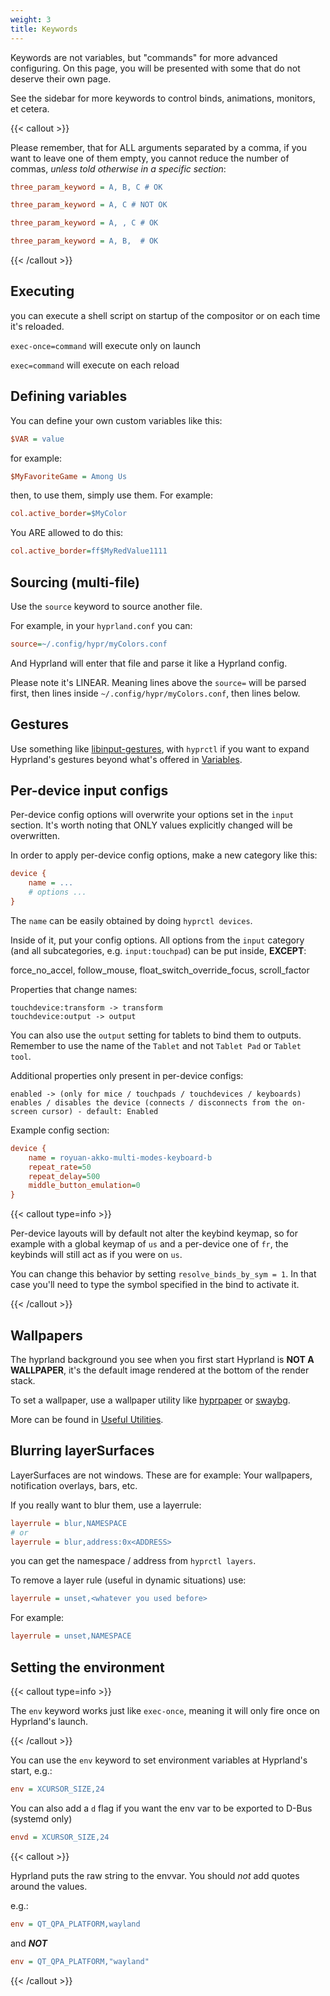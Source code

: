 ```yaml
---
weight: 3
title: Keywords
---
```


Keywords are not variables, but "commands" for more advanced configuring. On
this page, you will be presented with some that do not deserve their own page.

See the sidebar for more keywords to control binds, animations, monitors, et
cetera.

{{< callout >}}

Please remember, that for ALL arguments separated by a comma, if you want to
leave one of them empty, you cannot reduce the number of commas, _unless told
otherwise in a specific section_:

```ini
three_param_keyword = A, B, C # OK

three_param_keyword = A, C # NOT OK

three_param_keyword = A, , C # OK

three_param_keyword = A, B,  # OK
```

{{< /callout >}}

## Executing

you can execute a shell script on startup of the compositor or on each time it's
reloaded.

`exec-once=command` will execute only on launch

`exec=command` will execute on each reload

## Defining variables

You can define your own custom variables like this:

```ini
$VAR = value
```

for example:

```ini
$MyFavoriteGame = Among Us
```

then, to use them, simply use them. For example:

```ini
col.active_border=$MyColor
```

You ARE allowed to do this:

```ini
col.active_border=ff$MyRedValue1111
```

## Sourcing (multi-file)

Use the `source` keyword to source another file.

For example, in your `hyprland.conf` you can:

```ini
source=~/.config/hypr/myColors.conf
```

And Hyprland will enter that file and parse it like a Hyprland config.

Please note it's LINEAR. Meaning lines above the `source=` will be parsed first,
then lines inside `~/.config/hypr/myColors.conf`, then lines below.

## Gestures

Use something like
[libinput-gestures](https://github.com/bulletmark/libinput-gestures), with
`hyprctl` if you want to expand Hyprland's gestures beyond what's offered in
[Variables](../Variables).

## Per-device input configs

Per-device config options will overwrite your options set in the `input`
section. It's worth noting that ONLY values explicitly changed will be
overwritten.

In order to apply per-device config options, make a new category like this:

```ini
device {
    name = ...
    # options ...
}
```

The `name` can be easily obtained by doing `hyprctl devices`.

Inside of it, put your config options. All options from the `input` category
(and all subcategories, e.g. `input:touchpad`) can be put inside, **EXCEPT**:

force_no_accel, follow_mouse, float_switch_override_focus, scroll_factor

Properties that change names:

```plain
touchdevice:transform -> transform
touchdevice:output -> output
```

You can also use the `output` setting for tablets to bind them to outputs.
Remember to use the name of the `Tablet` and not `Tablet Pad` or `Tablet tool`.

Additional properties only present in per-device configs:

```plain
enabled -> (only for mice / touchpads / touchdevices / keyboards) enables / disables the device (connects / disconnects from the on-screen cursor) - default: Enabled
```

Example config section:

```ini
device {
    name = royuan-akko-multi-modes-keyboard-b
    repeat_rate=50
    repeat_delay=500
    middle_button_emulation=0
}
```

{{< callout type=info >}}

Per-device layouts will by default not alter the keybind keymap, so for example with a global keymap of `us`
and a per-device one of `fr`, the keybinds will still act as if you were on `us`.

You can change this behavior by setting `resolve_binds_by_sym = 1`.
In that case you'll need to type the symbol specified in the bind to activate it.

{{< /callout >}}

## Wallpapers

The hyprland background you see when you first start Hyprland is **NOT A
WALLPAPER**, it's the default image rendered at the bottom of the render stack.

To set a wallpaper, use a wallpaper utility like
[hyprpaper](https://github.com/hyprwm/hyprpaper) or
[swaybg](https://github.com/swaywm/swaybg).

More can be found in [Useful Utilities](../../Useful-Utilities).

## Blurring layerSurfaces

LayerSurfaces are not windows. These are for example: Your wallpapers,
notification overlays, bars, etc.

If you really want to blur them, use a layerrule:

```ini
layerrule = blur,NAMESPACE
# or
layerrule = blur,address:0x<ADDRESS>
```

you can get the namespace / address from `hyprctl layers`.

To remove a layer rule (useful in dynamic situations) use:

```ini
layerrule = unset,<whatever you used before>
```

For example:

```ini
layerrule = unset,NAMESPACE
```

## Setting the environment

{{< callout type=info >}}

The `env` keyword works just like `exec-once`, meaning it will only fire once on
Hyprland's launch.

{{< /callout >}}

You can use the `env` keyword to set environment variables at Hyprland's start,
e.g.:

```ini
env = XCURSOR_SIZE,24
```

You can also add a `d` flag if you want the env var to be exported to D-Bus
(systemd only)

```ini
envd = XCURSOR_SIZE,24
```

{{< callout >}}

Hyprland puts the raw string to the envvar. You should _not_ add quotes around
the values.

e.g.:

```ini
env = QT_QPA_PLATFORM,wayland
```

and _**NOT**_

```ini
env = QT_QPA_PLATFORM,"wayland"
```

{{< /callout >}}
